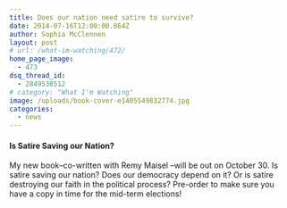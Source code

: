 ```yaml
---
title: Does our nation need satire to survive?
date: 2014-07-16T12:00:00.864Z
author: Sophia McClennen
layout: post
# url: /what-im-watching/472/
home_page_image:
  - 473
dsq_thread_id:
  - 2849538512
# category: "What I'm Watching"
image: /uploads/book-cover-e1405549832774.jpg
categories: 
  - news
---
```


#### Is Satire Saving our Nation?



My new book&#8211;co-written with Remy Maisel &#8211;will be out on October 30. Is satire saving our nation? Does our democracy depend on it? Or is satire destroying our faith in the political process? Pre-order to make sure you have a copy in time for the mid-term elections!
